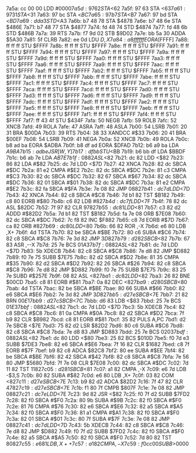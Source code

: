 7a5a: cc 00 00     LDD    #$0000
7a5d: 97 62        STA    <$62
7a5f: 97 63        STA    <$63
7a61: 97 31        STA    <$31
7a63: 97 bc        STA    <$BC
7a65: 97 b7        STA    <$B7
7a67: 97 bd        STA    <$BD
7a69: dd a3        STD    <$A3
7a6b: b7 48 78     STA    $4878
7a6e: b7 48 6e     STA    $486E
7a71: b7 48 77     STA    $4877
7a74: fd 48 74     STD    $4874
7a77: fd 48 6b     STD    $486B
7a7a: 39           RTS
7a7b: f7 9d 02     STB    $9D02
7a7e: bb 5a 30     ADDA   $5A30
7a81: 5f           CLRB
7a82: ee 0d        LDU    $D,X
7a84: a8 ff ff ff  EORA   [$FFFF]
7a88: ff ff ff     STU    $FFFF
7a8b: ff ff ff     STU    $FFFF
7a8e: ff ff ff     STU    $FFFF
7a91: ff ff ff     STU    $FFFF
7a94: ff ff ff     STU    $FFFF
7a97: ff ff ff     STU    $FFFF
7a9a: ff ff ff     STU    $FFFF
7a9d: ff ff ff     STU    $FFFF
7aa0: ff ff ff     STU    $FFFF
7aa3: ff ff ff     STU    $FFFF
7aa6: ff ff ff     STU    $FFFF
7aa9: ff ff ff     STU    $FFFF
7aac: ff ff ff     STU    $FFFF
7aaf: ff ff ff     STU    $FFFF
7ab2: ff ff ff     STU    $FFFF
7ab5: ff ff ff     STU    $FFFF
7ab8: ff ff ff     STU    $FFFF
7abb: ff ff ff     STU    $FFFF
7abe: ff ff ff     STU    $FFFF
7ac1: ff ff ff     STU    $FFFF
7ac4: ff ff ff     STU    $FFFF
7ac7: ff ff ff     STU    $FFFF
7aca: ff ff ff     STU    $FFFF
7acd: ff ff ff     STU    $FFFF
7ad0: ff ff ff     STU    $FFFF
7ad3: ff ff ff     STU    $FFFF
7ad6: ff ff ff     STU    $FFFF
7ad9: ff ff ff     STU    $FFFF
7adc: ff ff ff     STU    $FFFF
7adf: ff ff ff     STU    $FFFF
7ae2: ff ff ff     STU    $FFFF
7ae5: ff ff ff     STU    $FFFF
7ae8: ff ff ff     STU    $FFFF
7aeb: ff ff ff     STU    $FFFF
7aee: ff ff ff     STU    $FFFF
7af1: ff ff ff     STU    $FFFF
7af4: ff ff ff     STU    $FFFF
7af7: ff 43 4f     STU    $434F
7afa: 50           NEGB
7afb: 59           ROLB
7afc: 52           XNCB
7afd: 49           ROLA
7afe: 47           ASRA
7aff: 48           ASLA
7b00: 54           LSRB
7b01: 20 31        BRA    $00DA
7b03: 39           RTS
7b04: 38 33        XANDCC #$33
7b06: 20 41        BRA    $00EF
7b08: 54           LSRB
7b09: 41           NEGA
7b0a: 52           XNCB
7b0b: 49           ROLA
7b0c: b8 ad ba     EORA   $ADBA
7b0f: b8 df ad     EORA   $DFAD
7b12: b6 a9 ba     LDA    $A9BA
7b15: ad be        JSR    [W,Y]
7b17: df bb        STU    <$BB
7b19: b6 bb df     LDA    $BBDF
7b1c: b6 ab 7e     LDA    $AB7E
7b1f: 08 82        ASL    <$82
7b21: dc 82        LDD    <$82
7b23: 86 82        LDA    #$82
7b25: dc 7d        LDD    <$7D
7b27: 42           XNCA
7b28: 82 dc        SBCA   #$DC
7b2a: 81 e2        CMPA   #$E2
7b2c: 82 dc        SBCA   #$DC
7b2e: 81 c3        CMPA   #$C3
7b30: 82 dc        SBCA   #$DC
7b32: 82 67        SBCA   #$67
7b34: 82 dc        SBCA   #$DC
7b36: 82 01        SBCA   #$01
7b38: 82 dc        SBCA   #$DC
7b3a: 81 e2        CMPA   #$E2
7b3c: 82 fa        SBCA   #$FA
7b3e: 7e 08 82     JMP    $0882
7b41: dc 7d        LDD    <$7D
7b43: 42           XNCA
7b44: 82 c8        SBCA   #$C8
7b46: 7d b1 82     TST    $B182
7b49: c8 80        EORB   #$80
7b4b: c6 82        LDB    #$82
7b4d: dc 7f        LDD    <$7F
7b4f: 78 82 dc     ASL    $82DC
7b52: 7f 97 82     CLR    $9782
7b55: dc 81        LDD    <$81
7b57: c3 82 d2     ADDD   #$82D2
7b5a: 7d b1 82     TST    $B182
7b5d: fa 7e 08     ORB    $7E08
7b60: 82 dc        SBCA   #$DC
7b62: 7c f8 82     INC    $F882
7b65: c8 7d        EORB   #$7D
7b67: ca 82        ORB    #$82
7b69: dc 80        LDD    <$80
7b6b: 66 82        ROR    ,-X
7b6d: e6 80        LDB    ,X+
7b6f: 4d           TSTA
7b70: 82 be        SBCA   #$BE
7b72: 80 c6        SUBA   #$C6
7b74: 82 c8        SBCA   #$C8
7b76: 7e 3d 82     JMP    $3D82
7b79: d2 82        SBCB   <$82
7b7b: 67 83        ASR    ,--X
7b7d: 25 7e        BCS    $01A3
7b7f: 08 82        ASL    <$82
7b81: dc 7d        LDD    <$7D
7b83: 5b           XDECB
7b84: 82 c8        SBCA   #$C8
7b86: 7e d8 82     JMP    $D882
7b89: f0 7e 75     SUBB   $7E75
7b8c: 82 d2        SBCA   #$D2
7b8e: 81 35        CMPA   #$35
7b90: 82 d2        SBCA   #$D2
7b92: 82 26        SBCA   #$26
7b94: 82 c8        SBCA   #$C8
7b96: 7e d8 82     JMP    $D882
7b99: f0 7e 75     SUBB   $7E75
7b9c: 83 25 7e     SUBD   #$257E
7b9f: 08 82        ASL    <$82
7ba1: dc 82        LDD    <$82
7ba3: 26 82        BNE    $00CD
7ba5: c8 81        EORB   #$81
7ba7: 0a 82        DEC    <$82
7ba9: d2 80        SBCB   <$80
7bab: 4d           TSTA
7bac: 82 be        SBCA   #$BE
7bae: 80 66        SUBA   #$66
7bb0: 82 e6        SBCA   #$E6
7bb2: 7e 3d 82     JMP    $3D82
7bb5: d2 7e        SBCB   <$7E
7bb7: 21 82        BRN    $00E1
7bb9: d2 7c        SBCB   <$7C
7bbb: d6 83        LDB    <$83
7bbd: 25 7e        BCS    $01E3
7bbf: 08 82        ASL    <$82
7bc1: dc 7d        LDD    <$7D
7bc3: 5b           XDECB
7bc4: 82 c8        SBCA   #$C8
7bc6: 81 0a        CMPA   #$0A
7bc8: 82 d2        SBCA   #$D2
7bca: 7f b9 82     CLR    $B982
7bcd: c8 81        EORB   #$81
7bcf: 35 82        PULS   A,PC
7bd1: d2 7e        SBCB   <$7E
7bd3: 75 82 d2     LSR    $82D2
7bd6: 80 c6        SUBA   #$C6
7bd8: 82 c8        SBCA   #$C8
7bda: 7e d8 83     JMP    $D883
7bdd: 25 7e        BCS    $0203
7bdf: 08 82        ASL    <$82
7be1: dc 80        LDD    <$80
7be3: 25 82        BCS    $010D
7be5: f0 7d e3     SUBB   $7DE3
7be8: 82 e6        SBCA   #$E6
7bea: 7f 16 82     CLR    $1682
7bed: c8 7f        EORB   #$7F
7bef: b9 82 c8     ADCA   $82C8
7bf2: 80 ee        SUBA   #$EE
7bf4: 82 be        SBCA   #$BE
7bf6: 82 42        SBCA   #$42
7bf8: 82 c8        SBCA   #$C8
7bfa: 7e 56 80     JMP    $5680
7bfd: 7f 7e 08     CLR    $7E08
7c00: 82 dc        SBCA   #$DC
7c02: 7d 11 82     TST    $1182
7c05: d2 81        SBCB   <$81
7c07: a1 82        CMPA   ,-X
7c09: e6 7d        LDB    -$3,S
7c0b: 80 82        SUBA   #$82
7c0d: e6 80        LDB    ,X+
7c0f: 03 82        COM    <$82
7c11: d2 7e        SBCB   <$7E
7c13: b9 82 d2     ADCA   $82D2
7c16: 7f 47 82     CLR    $4782
7c19: d2 7e        SBCB   <$7E
7c1b: f1 80 7f     CMPB   $807F
7c1e: 7e 08 82     JMP    $0882
7c21: dc 7e        LDD    <$7E
7c23: 9d 82        JSR    <$82
7c25: f0 7f d2     SUBB   $7FD2
7c28: 82 f0        SBCA   #$F0
7c2a: 80 9b        SUBA   #$9B
7c2c: 82 f0        SBCA   #$F0
7c2e: 81 76        CMPA   #$76
7c30: 82 e6        SBCA   #$E6
7c32: 82 a5        SBCA   #$A5
7c34: 82 f0        SBCA   #$F0
7c36: 81 a1        CMPA   #$A1
7c38: 82 f0        SBCA   #$F0
7c3a: 82 01        SBCA   #$01
7c3c: 80 7f        SUBA   #$7F
7c3e: 7e 08 82     JMP    $0882
7c41: dc 7d        LDD    <$7D
7c43: 5b           XDECB
7c44: 82 c8        SBCA   #$C8
7c46: 7e d8 82     JMP    $D882
7c49: f0 7f d2     SUBB   $7FD2
7c4c: 82 f0        SBCA   #$F0
7c4e: 82 a5        SBCA   #$A5
7c50: 82 f0        SBCA   #$F0
7c52: 7d 80 82     TST    $8082
7c55: e6 81        LDB    ,X++
7c57: a1 82        CMPA   ,-X
7c59: f0 cc 00     SUBB   >$0000
